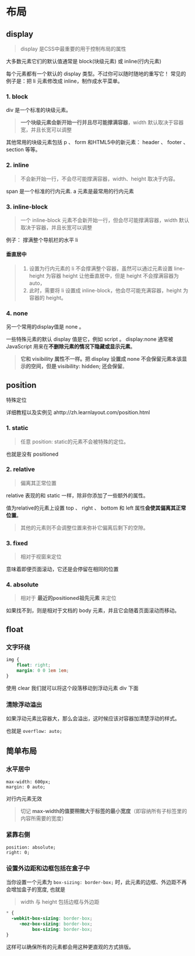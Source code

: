 # 布局

## display
> display 是CSS中最重要的用于控制布局的属性

大多数元素它们的默认值通常是 block(块级元素) 或 inline(行内元素)


每个元素都有一个默认的 display 类型。不过你可以随时随地的重写它！
常见的例子是：把 li 元素修改成 inline，制作成水平菜单。

### 1. block
div 是一个标准的块级元素。

> **一个块级元素会新开始一行并且尽可能撑满容器**，width 默认取决于容器宽，并且长宽可以调整

其他常用的块级元素包括 p 、 form 和HTML5中的新元素： header 、 footer 、 section 等等。
### 2. inline
> 不会新开始一行，不会尽可能撑满容器，width、height 取决于内容。

span 是一个标准的行内元素. a 元素是最常用的行内元素

### 3. inline-block
> 一个 inline-block 元素不会新开始一行，但会尽可能撑满容器，width 默认取决于容器，并且长宽可以调整


例子： 撑满整个导航栏的水平 li
#### 垂直居中
> 1. 设置为行内元素的 li 不会撑满整个容器，虽然可以通过元素设置 line-height 为容器 height 让他垂直居中，但是 height 不会撑满容器为 auto，
> 2. 此时，需要将 li 设置成 inline-block，他会尽可能充满容器，height 为容器的 height。

### 4. none
另一个常用的display值是 none 。

一些特殊元素的默认 display 值是它，例如 script 。
display:none 通常被 JavaScript 用来在**不删除元素的情况下隐藏或显示元素**。

> **它和 visibility 属性不一样。把 display 设置成 none 不会保留元素本该显示的空间，但是 visibility: hidden; 还会保留**。



## position
特殊定位

详细教程以及实例见 ahttp://zh.learnlayout.com/position.html
### 1. static
> 任意 position: static的元素不会被特殊的定位。

也就是没有 positioned

### 2. relative
> 偏离其正常位置

relative 表现的和 static 一样，除非你添加了一些额外的属性。

值为relative的元素上设置 top 、 right 、 bottom 和 left 属性**会使其偏离其正常位置**。

> 其他的元素则不会调整位置来弥补它偏离后剩下的空隙。

### 3. fixed
> 相对于视窗来定位

意味着即便页面滚动，它还是会停留在相同的位置

### 4. absolute
> 相对于 **最近的positioned祖先元素** 来定位

如果找不到，则是相对于文档的 body 元素，并且它会随着页面滚动而移动。

## float
### 文字环绕
```css
img {
    float: right;
    margin: 0 0 1em 1em;
}
```
使用 clear 我们就可以将这个段落移动到浮动元素 div 下面

### 清除浮动溢出
如果浮动元素比容器大，那么会溢出，这时候应该对容器加清楚浮动的样式。

也就是 `overflow: auto;`

## 简单布局
### 水平居中

```
max-width: 600px;
margin: 0 auto;
```
对行内元素无效

> 切记 **max-width的值要稍微大于标签的最小宽度**（即容纳所有子标签里的内容所需要的宽度）

### 紧靠右侧
```
position: absolute;
right: 0;
```



### 设置外边距和边框包括在盒子中

当你设置一个元素为 `box-sizing: border-box;` 时，此元素的边框、外边距不再会增加盒子的宽度, 也就是  
> width 与 height 包括边框与外边距

```css
* {
  -webkit-box-sizing: border-box;
     -moz-box-sizing: border-box;
          box-sizing: border-box;
}
```
这样可以确保所有的元素都会用这种更直观的方式排版。

